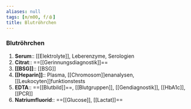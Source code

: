 ```yaml
---
aliases: null
tags: [m/m00, f/🩸]
title: Blutröhrchen
---
```

### Blutröhrchen
1. **Serum**:: [[Elektrolyte]], Leberenzyme, Serologien
2. **Citrat**:: ==[[Gerinnungsdiagnostik]]==
3. **[[BSG]]**:: [[BSG]]
4. **[[Heparin]]**:: Plasma, [[Chromosom]]enanalysen, [[Leukocyten]]funktionstests
5. **EDTA**:: ==[[Blutbild]]==, [[Blutgruppen]], [[Gendiagnostik]], [[HbA1c]], [[PCR]]
6. **Natriumfluorid**:: ==[[Glucose]], [[Lactat]]==

